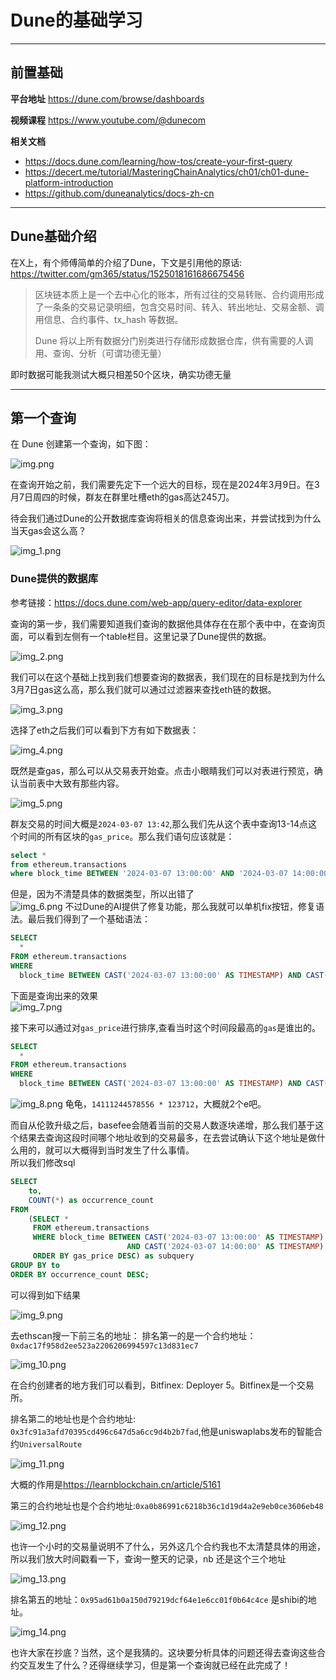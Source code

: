 # Dune的基础学习

---

## 前置基础
**平台地址**  <https://dune.com/browse/dashboards>

**视频课程**  <https://www.youtube.com/@dunecom>  

**相关文档**
- https://docs.dune.com/learning/how-tos/create-your-first-query
- https://decert.me/tutorial/MasteringChainAnalytics/ch01/ch01-dune-platform-introduction
- https://github.com/duneanalytics/docs-zh-cn

---

## Dune基础介绍
在X上，有个师傅简单的介绍了Dune，下文是引用他的原话:
<https://twitter.com/gm365/status/1525018161686675456>
>区块链本质上是一个去中心化的账本，所有过往的交易转账、合约调用形成了一条条的交易记录明细，包含交易时间、转入、转出地址、交易金额、调用信息、合约事件、tx_hash 等数据。
>
>Dune 将以上所有数据分门别类进行存储形成数据仓库，供有需要的人调用、查询、分析（可谓功德无量）

即时数据可能我测试大概只相差50个区块，确实功德无量

---

## 第一个查询
在 Dune 创建第一个查询，如下图：

![img.png](class_1/img.png)

在查询开始之前，我们需要先定下一个远大的目标，现在是2024年3月9日。在3月7日周四的时候，群友在群里吐槽eth的gas高达245刀。

待会我们通过Dune的公开数据库查询将相关的信息查询出来，并尝试找到为什么当天gas会这么高？

![img_1.png](class_1/img_1.png)

### Dune提供的数据库
参考链接：<https://docs.dune.com/web-app/query-editor/data-explorer>

查询的第一步，我们需要知道我们查询的数据他具体存在在那个表中中，在查询页面，可以看到左侧有一个table栏目。这里记录了Dune提供的数据。  

![img_2.png](class_1/img_2.png)

我们可以在这个基础上找到我们想要查询的数据表，我们现在的目标是找到为什么3月7日gas这么高，那么我们就可以通过过滤器来查找eth链的数据。

![img_3.png](class_1/img_3.png)  

选择了eth之后我们可以看到下方有如下数据表：  

![img_4.png](class_1/img_4.png)

既然是查gas，那么可以从交易表开始查。点击小眼睛我们可以对表进行预览，确认当前表中大致有那些内容。  

![img_5.png](class_1/img_5.png)

群友交易的时间大概是`2024-03-07 13:42`,那么我们先从这个表中查询13-14点这个时间的所有区块的`gas_price`。那么我们语句应该就是：
```sql
select *
from ethereum.transactions
where block_time BETWEEN '2024-03-07 13:00:00' AND '2024-03-07 14:00:00';
```
但是，因为不清楚具体的数据类型，所以出错了  
![img_6.png](class_1/img_6.png)
不过Dune的AI提供了修复功能，那么我就可以单机fix按钮，修复语法。最后我们得到了一个基础语法：
```sql
SELECT
  *
FROM ethereum.transactions
WHERE
  block_time BETWEEN CAST('2024-03-07 13:00:00' AS TIMESTAMP) AND CAST('2024-03-07 14:00:00' AS TIMESTAMP)
```
下面是查询出来的效果  
![img_7.png](class_1/img_7.png)

接下来可以通过对`gas_price`进行排序,查看当时这个时间段最高的`gas`是谁出的。
```sql
SELECT
  *
FROM ethereum.transactions
WHERE
  block_time BETWEEN CAST('2024-03-07 13:00:00' AS TIMESTAMP) AND CAST('2024-03-07 14:00:00' AS TIMESTAMP) order by gas_price DESC
```

![img_8.png](class_1/img_8.png)
龟龟，`14111244578556 * 123712`，大概就2个e吧。

而自从伦敦升级之后，basefee会随着当前的交易人数逐块递增，那么我们基于这个结果去查询这段时间哪个地址收到的交易最多，在去尝试确认下这个地址是做什么用的，就可以大概得到当时发生了什么事情。  
所以我们修改sql
```sql
SELECT 
    to, 
    COUNT(*) as occurrence_count
FROM 
    (SELECT * 
     FROM ethereum.transactions 
     WHERE block_time BETWEEN CAST('2024-03-07 13:00:00' AS TIMESTAMP) 
                          AND CAST('2024-03-07 14:00:00' AS TIMESTAMP) 
     ORDER BY gas_price DESC) as subquery
GROUP BY to
ORDER BY occurrence_count DESC;
```
可以得到如下结果

![img_9.png](class_1/img_9.png)

去ethscan搜一下前三名的地址：
排名第一的是一个合约地址：`0xdac17f958d2ee523a2206206994597c13d831ec7`

![img_10.png](class_1/img_10.png)

在合约创建者的地方我们可以看到，Bitfinex: Deployer 5。Bitfinex是一个交易所。

排名第二的地址也是个合约地址: `0x3fc91a3afd70395cd496c647d5a6cc9d4b2b7fad`,他是uniswaplabs发布的智能合约`UniversalRoute`

![img_11.png](class_1/img_11.png)

大概的作用是<https://learnblockchain.cn/article/5161>

第三的合约地址也是个合约地址:`0xa0b86991c6218b36c1d19d4a2e9eb0ce3606eb48`

![img_12.png](class_1/img_12.png)

也许一个小时的交易量说明不了什么，另外这几个合约我也不太清楚具体的用途，所以我们放大时间戳看一下，查询一整天的记录，nb 还是这个三个地址

![img_13.png](class_1/img_13.png)

排名第五的地址：`0x95ad61b0a150d79219dcf64e1e6cc01f0b64c4ce` 是shibi的地址。

![img_14.png](class_1/img_14.png)

也许大家在抄底？当然，这个是我猜的。这块要分析具体的问题还得去查询这些合约交互发生了什么？还得继续学习，但是第一个查询就已经在此完成了！